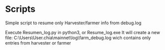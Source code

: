 # Scripts

Simple script to resume only Harvester/farmer info from debug.log


Execute Resumen_log.py in python3, or Resume_log.exe
It will create a new file: C:\Users\User\.chia\mainnet\log\farm_debug.log wich contains only entries from harvester or farmer
